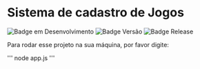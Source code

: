 # Sistema de cadastro de Jogos

![Badge em Desenvolvimento](http://img.shields.io/static/v1?label=STATUS&message=Em%20Desenvolvimento&color=GREEN&style=for-the-badge)
![Badge Versão](http://img.shields.io/static/v1?label=Versão&message=1.0&color=blue&style=for-the-badge)
![Badge Release](http://img.shields.io/static/v1?label=Release%20Data&message=Abril&color=orange&style=for-the-badge)

Para rodar esse projeto na sua máquina, por favor digite:

'''
node app.js
'''
